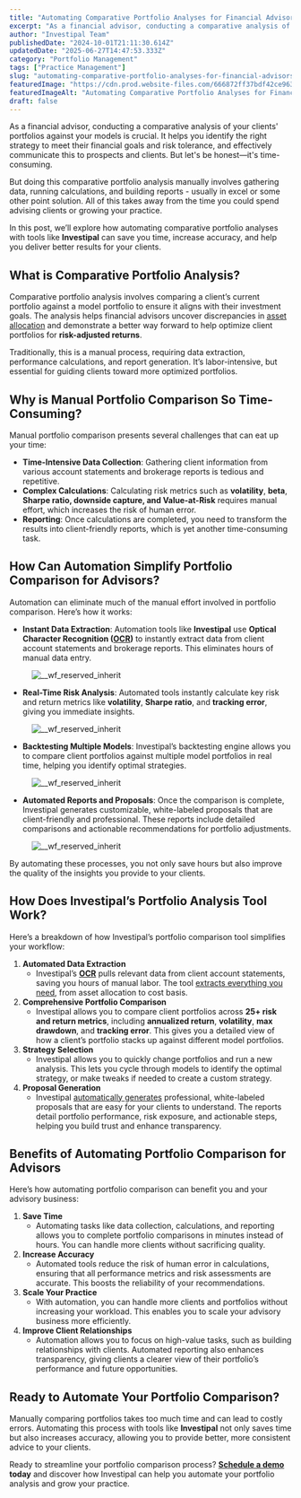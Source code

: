 ```yaml
---
title: "Automating Comparative Portfolio Analyses for Financial Advisors: Save Time and Optimize Client Portfolios"
excerpt: "As a financial advisor, conducting a comparative analysis of your clients' portfolios against your models is crucial."
author: "Investipal Team"
publishedDate: "2024-10-01T21:11:30.614Z"
updatedDate: "2025-06-27T14:47:53.333Z"
category: "Portfolio Management"
tags: ["Practice Management"]
slug: "automating-comparative-portfolio-analyses-for-financial-advisors-save-time-and-optimize-client-portfolios"
featuredImage: "https://cdn.prod.website-files.com/666872ff37bdf42ce9637d77/66fc6415fe828c6b5b9743c3_Automating%20Comparative%20Portfolio%20Analyses%20for%20Financial%20Advisors.png"
featuredImageAlt: "Automating Comparative Portfolio Analyses for Financial Advisors: Save Time and Optimize Client Portfolios"
draft: false
---
```

<p id="">As a financial advisor, conducting a comparative analysis of your clients' portfolios against your models is crucial. It helps you identify the right strategy to meet their financial goals and risk tolerance, and effectively communicate this to prospects and clients. But let's be honest—it's time-consuming.</p><p id="">But doing this comparative portfolio analysis manually involves gathering data, running calculations, and building reports - usually in excel or some other point solution. All of this takes away from the time you could spend advising clients or growing your practice.</p><p id="">In this post, we’ll explore how automating comparative portfolio analyses with tools like <strong id="">Investipal</strong> can save you time, increase accuracy, and help you deliver better results for your clients.</p><h2 id="">What is Comparative Portfolio Analysis?</h2><p id="">Comparative portfolio analysis involves comparing a client’s current portfolio against a model portfolio to ensure it aligns with their investment goals. The analysis helps financial advisors uncover discrepancies in <a href="/features/asset-allocation">asset allocation</a> and demonstrate a better way forward to help optimize client portfolios for <strong id="">risk-adjusted returns</strong>.</p><p id="">Traditionally, this is a manual process, requiring data extraction, performance calculations, and report generation. It’s labor-intensive, but essential for guiding clients toward more optimized portfolios.</p><h2 id="">Why is Manual Portfolio Comparison So Time-Consuming?</h2><p id="">Manual portfolio comparison presents several challenges that can eat up your time:</p><ul id=""><li id=""><strong id="">Time-Intensive Data Collection</strong>: Gathering client information from various account statements and brokerage reports is tedious and repetitive.</li><li id=""><strong id="">Complex Calculations</strong>: Calculating risk metrics such as <strong id="">volatility</strong>, <strong id="">beta</strong>, <strong id="">Sharpe ratio, downside capture, and Value-at-Risk</strong> requires manual effort, which increases the risk of human error.</li><li id=""><strong id="">Reporting</strong>: Once calculations are completed, you need to transform the results into client-friendly reports, which is yet another time-consuming task.</li></ul><h2 id="">How Can Automation Simplify Portfolio Comparison for Advisors?</h2><p id="">Automation can eliminate much of the manual effort involved in portfolio comparison. Here’s how it works:</p><ul id=""><li id=""><strong id="">Instant Data Extraction</strong>: Automation tools like <strong id="">Investipal</strong> use <strong id="">Optical Character Recognition (<a href="/features/automated-statement-scanner">OCR</a>)</strong> to instantly extract data from client account statements and brokerage reports. This eliminates hours of manual data entry.</li></ul><figure id="" class="w-richtext-figure-type-image w-richtext-align-fullwidth" style="max-width:1920px" data-rt-type="image" data-rt-align="fullwidth" data-rt-max-width="1920px"><div id=""><img src="/images/inline/automating-comparative-portfolio-analyses-for-financial-advisors-save-time-and-optimize-client-portfolios-0-2c816edec0.webp" loading="lazy" alt="__wf_reserved_inherit" width="auto" height="auto" id=""></div></figure><ul id=""><li id=""><strong id="">Real-Time Risk Analysis</strong>: Automated tools instantly calculate key risk and return metrics like <strong id="">volatility</strong>, <strong id="">Sharpe ratio</strong>, and <strong id="">tracking error</strong>, giving you immediate insights.</li></ul><figure id="" class="w-richtext-figure-type-image w-richtext-align-fullwidth" style="max-width:2240px" data-rt-type="image" data-rt-align="fullwidth" data-rt-max-width="2240px"><div id=""><img src="/images/inline/automating-comparative-portfolio-analyses-for-financial-advisors-save-time-and-optimize-client-portfolios-1-bcd3f5a7b0.webp" loading="lazy" alt="__wf_reserved_inherit" width="auto" height="auto" id=""></div></figure><ul id=""><li id=""><strong id="">Backtesting Multiple Models</strong>: Investipal’s backtesting engine allows you to compare client portfolios against multiple model portfolios in real time, helping you identify optimal strategies.</li></ul><figure id="" class="w-richtext-figure-type-image w-richtext-align-fullwidth" style="max-width:2240px" data-rt-type="image" data-rt-align="fullwidth" data-rt-max-width="2240px"><div id=""><img src="/images/inline/automating-comparative-portfolio-analyses-for-financial-advisors-save-time-and-optimize-client-portfolios-2-06e9a8ec49.webp" loading="lazy" alt="__wf_reserved_inherit" width="auto" height="auto" id=""></div></figure><ul id=""><li id=""><strong id="">Automated Reports and Proposals</strong>: Once the comparison is complete, Investipal generates customizable, white-labeled proposals that are client-friendly and professional. These reports include detailed comparisons and actionable recommendations for portfolio adjustments.</li></ul><figure id="" class="w-richtext-figure-type-image w-richtext-align-fullwidth" style="max-width:2240px" data-rt-type="image" data-rt-align="fullwidth" data-rt-max-width="2240px"><div id=""><img src="/images/inline/automating-comparative-portfolio-analyses-for-financial-advisors-save-time-and-optimize-client-portfolios-3-56c17d1557.webp" loading="lazy" alt="__wf_reserved_inherit" width="auto" height="auto" id=""></div></figure><p id="">By automating these processes, you not only save hours but also improve the quality of the insights you provide to your clients.</p><h2 id="">How Does Investipal’s Portfolio Analysis Tool Work?</h2><p id="">Here’s a breakdown of how Investipal’s portfolio comparison tool simplifies your workflow:</p><ol start=""><li><strong id="">Automated Data Extraction</strong>‍<ul><li>Investipal’s <strong id=""><a href="/features/automated-statement-scanner">OCR</a></strong> pulls relevant data from client account statements, saving you hours of manual labor. The tool <a href="/blog/how-to-extract-account-statement-portfolio-holdings-from-pdfs-using-ai" id="">extracts everything you need</a>, from asset allocation to cost basis.</li></ul></li><li><strong>Comprehensive Portfolio Comparison</strong>‍<ul><li>Investipal allows you to compare client portfolios across <strong id="">25+ risk and return metrics</strong>, including <strong id="">annualized return</strong>, <strong id="">volatility</strong>, <strong id="">max drawdown</strong>, and <strong id="">tracking error</strong>. This gives you a detailed view of how a client’s portfolio stacks up against different model portfolios.<strong>‍</strong></li></ul></li><li><strong>Strategy Selection</strong>‍<ul><li>Investipal allows you to quickly change portfolios and run a new analysis. This lets you cycle through models to identify the optimal strategy, or make tweaks if needed to create a custom strategy.<strong>‍</strong></li></ul></li><li><strong>Proposal Generation</strong><ul><li><strong>‍</strong>Investipal <a href="/blog/how-to-automate-sales-and-compliance-for-rias-maximize-efficiency-with-a-streamlined-process">automatically generates</a> professional, white-labeled proposals that are easy for your clients to understand. The reports detail portfolio performance, risk exposure, and actionable steps, helping you build trust and enhance transparency.</li></ul></li></ol><h2 id="">Benefits of Automating Portfolio Comparison for Advisors</h2><p id="">Here’s how automating portfolio comparison can benefit you and your advisory business:</p><ol start=""><li>‍<strong id="">Save Time</strong><ul><li><strong id="">‍</strong>Automating tasks like data collection, calculations, and reporting allows you to complete portfolio comparisons in minutes instead of hours. You can handle more clients without sacrificing quality.<strong id="">‍</strong></li></ul></li><li><strong id="">Increase Accuracy</strong>‍<ul><li>Automated tools reduce the risk of human error in calculations, ensuring that all performance metrics and risk assessments are accurate. This boosts the reliability of your recommendations.<strong id="">‍</strong></li></ul></li><li><strong id="">Scale Your Practice</strong>‍<ul><li>With automation, you can handle more clients and portfolios without increasing your workload. This enables you to scale your advisory business more efficiently.<strong id="">‍</strong></li></ul></li><li><strong id="">Improve Client Relationships</strong>‍<ul><li>Automation allows you to focus on high-value tasks, such as building relationships with clients. Automated reporting also enhances transparency, giving clients a clearer view of their portfolio’s performance and future opportunities.</li></ul></li></ol><h2 id="">Ready to Automate Your Portfolio Comparison?</h2><p id="">Manually comparing portfolios takes too much time and can lead to costly errors. Automating this process with tools like <strong id="">Investipal</strong> not only saves time but also increases accuracy, allowing you to provide better, more consistent advice to your clients.</p><p id="">Ready to streamline your portfolio comparison process? <a href="/book-a-demo" id=""><strong id="">Schedule a demo </strong></a><strong id="">today</strong> and discover how Investipal can help you automate your portfolio analysis and grow your practice.</p>